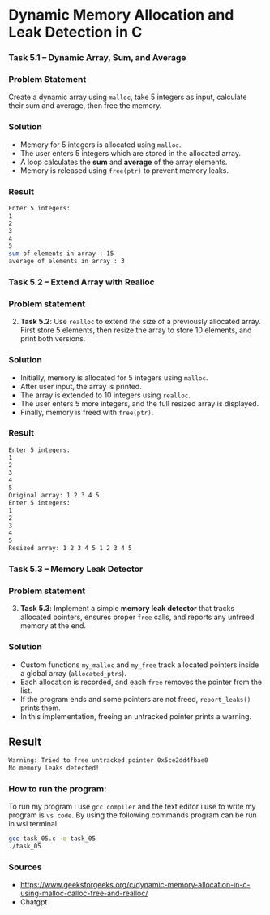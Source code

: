 # Dynamic Memory Allocation and Leak Detection in C

###  Task 5.1 – Dynamic Array, Sum, and Average

### Problem Statement

 Create a dynamic array using `malloc`, take 5 integers as input, calculate their sum and average, then free the memory.


### Solution

* Memory for 5 integers is allocated using `malloc`.
* The user enters 5 integers which are stored in the allocated array.
* A loop calculates the **sum** and **average** of the array elements.
* Memory is released using `free(ptr)` to prevent memory leaks.

### Result
```bash
Enter 5 integers:
1
2
3
4
5
sum of elements in array : 15 
average of elements in array : 3
```


###  Task 5.2 – Extend Array with Realloc

### Problem statement
2. **Task 5.2**: Use `realloc` to extend the size of a previously allocated array. First store 5 elements, then resize the array to store 10 elements, and print both versions.

### Solution

* Initially, memory is allocated for 5 integers using `malloc`.
* After user input, the array is printed.
* The array is extended to 10 integers using `realloc`.
* The user enters 5 more integers, and the full resized array is displayed.
* Finally, memory is freed with `free(ptr)`.

### Result 
```bash
Enter 5 integers:
1
2
3
4
5
Original array: 1 2 3 4 5 
Enter 5 integers:
1
2
3
4
5
Resized array: 1 2 3 4 5 1 2 3 4 5
``` 


###  Task 5.3 – Memory Leak Detector

### Problem statement
3. **Task 5.3**: Implement a simple **memory leak detector** that tracks allocated pointers, ensures proper `free` calls, and reports any unfreed memory at the end.

### Solution

* Custom functions `my_malloc` and `my_free` track allocated pointers inside a global array (`allocated_ptrs`).
* Each allocation is recorded, and each `free` removes the pointer from the list.
* If the program ends and some pointers are not freed, `report_leaks()` prints them.
* In this implementation, freeing an untracked pointer prints a warning.

## Result
```bash
Warning: Tried to free untracked pointer 0x5ce2dd4fbae0
No memory leaks detected!
```

### How to run the program:
To run my program i use `gcc compiler` and the text editor i use to write my program is `vs code`. By using the following commands program can be run in wsl terminal.

```bash
gcc task_05.c -o task_05 
./task_05
```

### Sources
* https://www.geeksforgeeks.org/c/dynamic-memory-allocation-in-c-using-malloc-calloc-free-and-realloc/
* Chatgpt
